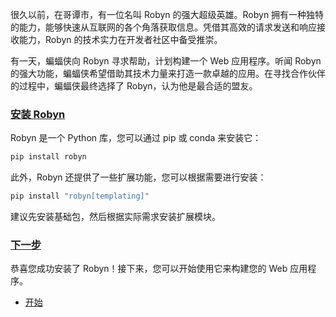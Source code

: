 很久以前，在哥谭市，有一位名叫 Robyn 的强大超级英雄。Robyn 拥有一种独特的能力，能够快速从互联网的各个角落获取信息。凭借其高效的请求发送和响应接收能力，Robyn 的技术实力在开发者社区中备受推崇。

有一天，蝙蝠侠向 Robyn 寻求帮助，计划构建一个 Web 应用程序。听闻 Robyn 的强大功能，蝙蝠侠希望借助其技术力量来打造一款卓越的应用。在寻找合作伙伴的过程中，蝙蝠侠最终选择了 Robyn，认为他是最合适的盟友。

### [安装 Robyn](https://robyn.tech/documentation/api_reference#installing-robyn)

Robyn 是一个 Python 库，您可以通过 pip 或 conda 来安装它：

```bash
pip install robyn
```

此外，Robyn 还提供了一些扩展功能，您可以根据需要进行安装：

```bash
pip install "robyn[templating]"
```

建议先安装基础包，然后根据实际需求安装扩展模块。

### [下一步](https://robyn.tech/documentation/api_reference#whats-next)

恭喜您成功安装了 Robyn！接下来，您可以开始使用它来构建您的 Web 应用程序。

- [开始](https://robyn.tech/documentation/api_reference/getting_started)
